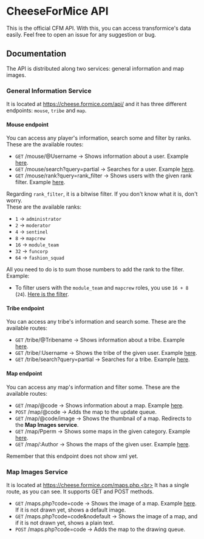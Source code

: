 # CheeseForMice API
 This is the official CFM API. With this, you can access transformice's data easily. Feel free to open an issue for any suggestion or bug.

## Documentation
 The API is distributed along two services: general information and map images.

### General Information Service
 It is located at https://cheese.formice.com/api/ and it has three different endpoints: `mouse`, `tribe` and `map`.

#### Mouse endpoint
 You can access any player's information, search some and filter by ranks. These are the available routes:<br>
 - `GET` /mouse/@Username -> Shows information about a user. Example [here](https://cheese.formice.com/api/mouse/@Tocutoeltuco%230000).
 - `GET` /mouse/search?query=partial -> Searches for a user. Example [here](https://cheese.formice.com/api/mouse/search?query=Tocutoelt).
 - `GET` /mouse/rank?query=rank_filter -> Shows users with the given rank filter. Example [here](https://cheese.formice.com/api/mouse/rank?query=16).

 Regarding `rank_filter`, it is a bitwise filter. If you don't know what it is, don't worry.<br>
 These are the available ranks:<br>
 - `1` -> `administrator`
 - `2` -> `moderator`
 - `4` -> `sentinel`
 - `8` -> `mapcrew`
 - `16` -> `module_team`
 - `32` -> `funcorp`
 - `64` -> `fashion_squad`

 All you need to do is to sum those numbers to add the rank to the filter. Example:<br>
 - To filter users with the `module_team` and `mapcrew` roles, you use `16 + 8` (`24`). [Here is the filter](https://cheese.formice.com/api/mouse/rank?query=24).

#### Tribe endpoint
 You can access any tribe's information and search some. These are the available routes:<br>
 - `GET` /tribe/@Tribename -> Shows information about a tribe. Example [here](https://cheese.formice.com/api/tribe/@Runtime%20error).
 - `GET` /tribe/:Username -> Shows the tribe of the given user. Example [here](https://cheese.formice.com/api/tribe/:Tocutoeltuco%230000).
 - `GET` /tribe/search?query=partial -> Searches for a tribe. Example [here](https://cheese.formice.com/api/tribe/search?query=Runtime%20e).

#### Map endpoint
 You can access any map's information and filter some. These are the available routes:<br>
 - `GET` /map/@code -> Shows information about a map. Example [here](https://cheese.formice.com/api/map/@7642505).
 - `POST` /map/@code -> Adds the map to the update queue.
 - `GET` /map/@code/image -> Shows the thumbnail of a map. Redirects to the **Map Images service**.
 - `GET` /map/Pperm -> Shows some maps in the given category. Example [here](https://cheese.formice.com/api/map/P41).
 - `GET` /map/:Author -> Shows the maps of the given user. Example [here](https://cheese.formice.com/api/map/:Tocutoeltuco).

 Remember that this endpoint does not show xml yet.

### Map Images Service
 It is located at https://cheese.formice.com/maps.php.<br>
 It has a single route, as you can see. It supports GET and POST methods.
 - `GET` /maps.php?code=code -> Shows the image of a map. Example [here](https://cheese.formice.com/maps.php?code=7642505). If it is not drawn yet, shows a default image.
 - `GET` /maps.php?code=code&nodefault -> Shows the image of a map, and if it is not drawn yet, shows a plain text.
 - `POST` /maps.php?code=code -> Adds the map to the drawing queue.